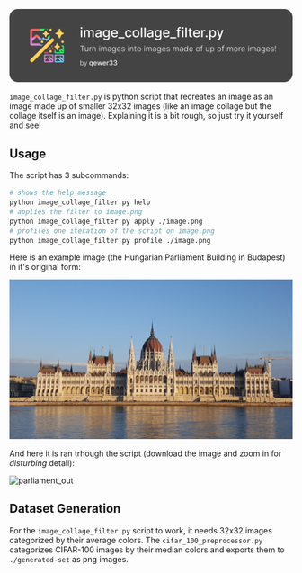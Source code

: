 ![banner](https://github.com/qewer33/image-collage-filter/blob/main/assets/banner.png?raw=true)

`image_collage_filter.py` is python script that recreates an image as an image made up of smaller 32x32 images (like an image collage but the collage itself is an image). Explaining it is a bit rough, so just try it yourself and see!

## Usage

The script has 3 subcommands:

```bash
# shows the help message
python image_collage_filter.py help
# applies the filter to image.png
python image_collage_filter.py apply ./image.png
# profiles one iteration of the script on image.png
python image_collage_filter.py profile ./image.png
```

Here is an example image (the Hungarian Parliament Building in Budapest) in it's original form:

![parliament](https://github.com/qewer33/image-collage-filter/blob/main/examples/parliament.jpg?raw=true)

And here it is ran trhough the script (download the image and zoom in for _disturbing_ detail):

![parliament_out](https://github.com/qewer33/image-collage-filter/blob/main/examples/parliament_out.png?raw=true)

## Dataset Generation

For the `image_collage_filter.py` script to work, it needs 32x32 images categorized by their average colors. The `cifar_100_preprocessor.py` categorizes CIFAR-100 images by their median colors and exports them to `./generated-set` as png images.

